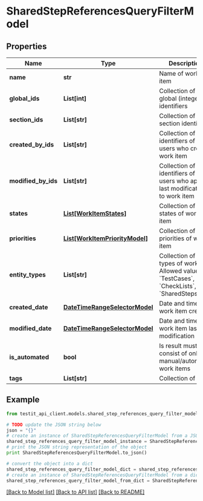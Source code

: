 # SharedStepReferencesQueryFilterModel


## Properties
Name | Type | Description | Notes
------------ | ------------- | ------------- | -------------
**name** | **str** | Name of work item | [optional] 
**global_ids** | **List[int]** | Collection of global (integer) identifiers | [optional] 
**section_ids** | **List[str]** | Collection of section identifiers | [optional] 
**created_by_ids** | **List[str]** | Collection of identifiers of users who created work item | [optional] 
**modified_by_ids** | **List[str]** | Collection of identifiers of users who applied last modification to work item | [optional] 
**states** | [**List[WorkItemStates]**](WorkItemStates.md) | Collection of states of work item | [optional] 
**priorities** | [**List[WorkItemPriorityModel]**](WorkItemPriorityModel.md) | Collection of priorities of work item | [optional] 
**entity_types** | **List[str]** | Collection of types of work item   Allowed values: &#x60;TestCases&#x60;, &#x60;CheckLists&#x60;, &#x60;SharedSteps&#x60; | [optional] 
**created_date** | [**DateTimeRangeSelectorModel**](DateTimeRangeSelectorModel.md) | Date and time of work item creation | [optional] 
**modified_date** | [**DateTimeRangeSelectorModel**](DateTimeRangeSelectorModel.md) | Date and time of work item last modification | [optional] 
**is_automated** | **bool** | Is result must consist of only manual/automated work items | [optional] 
**tags** | **List[str]** | Collection of tags | [optional] 

## Example

```python
from testit_api_client.models.shared_step_references_query_filter_model import SharedStepReferencesQueryFilterModel

# TODO update the JSON string below
json = "{}"
# create an instance of SharedStepReferencesQueryFilterModel from a JSON string
shared_step_references_query_filter_model_instance = SharedStepReferencesQueryFilterModel.from_json(json)
# print the JSON string representation of the object
print SharedStepReferencesQueryFilterModel.to_json()

# convert the object into a dict
shared_step_references_query_filter_model_dict = shared_step_references_query_filter_model_instance.to_dict()
# create an instance of SharedStepReferencesQueryFilterModel from a dict
shared_step_references_query_filter_model_from_dict = SharedStepReferencesQueryFilterModel.from_dict(shared_step_references_query_filter_model_dict)
```
[[Back to Model list]](../README.md#documentation-for-models) [[Back to API list]](../README.md#documentation-for-api-endpoints) [[Back to README]](../README.md)


